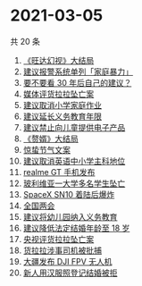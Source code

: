 # 2021-03-05

共 20 条

<!-- BEGIN ZHIHUSEARCH -->
<!-- 最后更新时间 Fri Mar 05 2021 19:14:58 GMT+0800 (China Standard Time) -->
1. [《旺达幻视》大结局](https://www.zhihu.com/search?q=旺达幻视)
1. [建议报警系统单列「家庭暴力」](https://www.zhihu.com/search?q=家庭暴力)
1. [要不要看 30 年后自己的建议？](https://www.zhihu.com/search?q=奇葩说)
1. [媒体评货拉拉坠亡案](https://www.zhihu.com/search?q=媒体评论货拉拉)
1. [建议取消小学家庭作业](https://www.zhihu.com/search?q=小学家庭作业)
1. [建议延长义务教育年限](https://www.zhihu.com/search?q=延长义务教育)
1. [建议禁止向儿童提供电子产品](https://www.zhihu.com/search?q=儿童电子产品)
1. [《赘婿》大结局](https://www.zhihu.com/search?q=赘婿)
1. [惊蛰节气文案](https://www.zhihu.com/search?q=惊蛰文案)
1. [建议取消英语中小学主科地位](https://www.zhihu.com/search?q=取消英语)
1. [realme GT 手机发布](https://www.zhihu.com/search?q=gt)
1. [玻利维亚一大学多名学生坠亡](https://www.zhihu.com/search?q=玻利维亚)
1. [SpaceX SN10 着陆后爆炸](https://www.zhihu.com/search?q=spacex)
1. [全国两会](https://www.zhihu.com/search?q=全国两会)
1. [建议将幼儿园纳入义务教育](https://www.zhihu.com/search?q=幼儿园义务教育)
1. [建议降低法定结婚年龄至 18 岁](https://www.zhihu.com/search?q=法定结婚年龄)
1. [央视评货拉拉坠亡案](https://www.zhihu.com/search?q=央视评论货拉拉)
1. [货拉拉涉事司机被批捕](https://www.zhihu.com/search?q=货拉拉司机被捕)
1. [大疆发布 DJI FPV 无人机](https://www.zhihu.com/search?q=fpv)
1. [新人用汉服照登记结婚被拒](https://www.zhihu.com/search?q=汉服登记结婚)
<!-- END ZHIHUSEARCH -->
